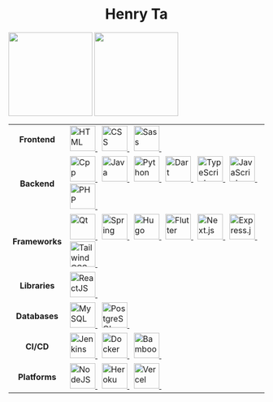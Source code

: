 <h1 align="center">Henry Ta</h1>

<picture>
  <source
    srcset="https://github-readme-stats.vercel.app/api?username=henry-ta&show_icons=true&hide_border=true&hide_title=true&theme=gruvbox&bg_color=00000000"
    media="(prefers-color-scheme: dark)"
  />
  <source
    srcset="https://github-readme-stats.vercel.app/api?username=henry-ta&show_icons=true&hide_border=true&hide_title=true&theme=default&bg_color=00000000"
    media="(prefers-color-scheme: light), (prefers-color-scheme: no-preference)"
  />
  <img height=165 align="center" src="https://github-readme-stats.vercel.app/api?username=henry-ta&show_icons=true" />
</picture>
<picture>
  <source
    srcset="https://github-readme-stats.vercel.app/api/top-langs/?username=henry-ta&layout=compact&hide_border=true&hide_title=true&theme=gruvbox&bg_color=00000000"
    media="(prefers-color-scheme: dark)"
  />
  <source
    srcset="https://github-readme-stats.vercel.app/api/top-langs/?username=henry-ta&layout=compact&hide_border=true&hide_title=true&theme=default&bg_color=00000000"
    media="(prefers-color-scheme: light), (prefers-color-scheme: no-preference)"
  />
  <img height=165 align="center" src="https://github-readme-stats.vercel.app/api?username=henry-ta&show_icons=true" />
</picture>

<!-- Repo Card
[![Readme Card](https://github-readme-stats.vercel.app/api/pin/?username=henry-ta&repo=cruxtrove&theme=gruvbox&bg_color=00000000&hide_border=true)](https://github.com/anuraghazra/github-readme-stats)
-->

<table>
  <tr>
    <td align="center"><b>Frontend</b></td>
    <td>
      <a href="https://www.w3schools.com/html/">
        <img
          src="https://cdn.jsdelivr.net/gh/devicons/devicon/icons/html5/html5-original.svg"
          alt="HTML"
          width="50" height="50"
        />
      </a> &nbsp;
      <a href="https://www.w3schools.com/css/">
        <img
          src="https://cdn.jsdelivr.net/gh/devicons/devicon/icons/css3/css3-original.svg"
          alt="CSS"
          width="50" height="50"
        />
      </a> &nbsp;
      <a href="https://sass-lang.com/">
        <img  
          src="https://cdn.jsdelivr.net/gh/devicons/devicon/icons/sass/sass-original.svg"
          alt="Sass"
          width="50" height="50"
        />
      </a> &nbsp;
      <!-- 
      <a href="">
        <img  
          src="" 
          alt="" 
          width="50" height="50"
        />
      </a> &nbsp;
      -->
    </td>
  </tr>
  <tr>
    <td align="center"><b>Backend</b></td>
    <td>
      <a href="https://cplusplus.com/doc/tutorial/">
        <img  
          src="https://cdn.jsdelivr.net/gh/devicons/devicon/icons/cplusplus/cplusplus-original.svg"
          alt="Cpp"
          width="50" height="50"
        />
      </a> &nbsp;
      <a href="https://www.w3schools.com/java/java_intro.asp">
        <img  
          src="https://cdn.jsdelivr.net/gh/devicons/devicon/icons/java/java-original.svg"
          alt="Java"
          width="50" height="50"
        />
      </a> &nbsp;
      <a href="https://www.python.org/">
        <img  
          src="https://cdn.jsdelivr.net/gh/devicons/devicon/icons/python/python-original.svg"
          alt="Python"
          width="50" height="50"
        />
      </a> &nbsp;
      <a href="https://dart.dev/">
        <img  
          src="https://cdn.jsdelivr.net/gh/devicons/devicon/icons/dart/dart-original.svg"
          alt="Dart"
          width="50" height="50"
        />
      </a> &nbsp;
      <a href="https://www.typescriptlang.org/">
        <img
          src="https://cdn.jsdelivr.net/gh/devicons/devicon@latest/icons/typescript/typescript-original.svg"
          alt="TypeScript"
          width="50" height="50"
        />
      </a> &nbsp;
      <a href="https://www.javascript.com/">
        <img
          src="https://cdn.jsdelivr.net/gh/devicons/devicon/icons/javascript/javascript-original.svg"
          alt="JavaScript"
          width="50" height="50"
        />
      </a> &nbsp;
      <a href="https://www.php.net/">
        <img  
          src="https://cdn.jsdelivr.net/gh/devicons/devicon/icons/php/php-original.svg"
          alt="PHP"
          width="50" height="50"
        />
      </a> &nbsp;
    </td>
  </tr>
  <tr>
    <td align="center"><b>Frameworks</b></td>
    <td>
      <a href="https://www.qt.io/">
        <img
          src="https://cdn.jsdelivr.net/gh/devicons/devicon/icons/qt/qt-original.svg"
          alt="Qt"
          width="50" height="50"
        />
      </a> &nbsp;
      <a href="https://spring.io/">
        <img
          src="https://cdn.jsdelivr.net/gh/devicons/devicon/icons/spring/spring-original.svg"
          alt="Spring"
          width="50" height="50"
        />
      </a> &nbsp;
      <a href="https://gohugo.io/">
        <img  
          src="https://cdn.jsdelivr.net/gh/devicons/devicon/icons/hugo/hugo-original.svg"
          alt="Hugo"
          width="50" height="50"
        />
      </a> &nbsp;
      <a href="https://flutter.dev/">
        <img  
          src="https://cdn.jsdelivr.net/gh/devicons/devicon/icons/flutter/flutter-original.svg"
          alt="Flutter"
          width="50" height="50"
        />
      </a> &nbsp;
      <a href="https://nextjs.org/">
        <img  
          src="https://cdn.jsdelivr.net/gh/devicons/devicon@latest/icons/nextjs/nextjs-original.svg"
          alt="Next.js"
          width="50" height="50"
        />
      </a> &nbsp;
      <a href="https://expressjs.com/">
        <img  
          src="https://cdn.jsdelivr.net/gh/devicons/devicon@latest/icons/express/express-original.svg"
          alt="Express.js"
          width="50" height="50"
        />
      </a> &nbsp;
      <a href="https://tailwindcss.com/">
        <img  
          src="https://cdn.jsdelivr.net/gh/devicons/devicon@latest/icons/tailwindcss/tailwindcss-original.svg"
          alt="TailwindCSS"
          width="50" height="50"
        />
      </a> &nbsp;
    </td>
  </tr>
  <tr>
    <td align="center"><b>Libraries</b></td>
    <td>
      <a href="https://reactjs.org/">
        <img
          src="https://cdn.jsdelivr.net/gh/devicons/devicon/icons/react/react-original.svg"
          alt="ReactJS"
          width="50" height="50"
        />
      </a> &nbsp;
    </td>
  </tr>
  <tr>
    <td align="center"><b>Databases</b></td>
    <td>
      <a href="https://www.mysql.com/">
        <img  
          src="https://cdn.jsdelivr.net/gh/devicons/devicon/icons/mysql/mysql-original.svg"
          alt="MySQL"
          width="50" height="50"
        />
      </a> &nbsp;
      <a href="https://www.postgresql.org/">
        <img  
          src="https://cdn.jsdelivr.net/gh/devicons/devicon/icons/postgresql/postgresql-original.svg"
          alt="PostgreSQL"
          width="50" height="50"
        />
      </a> &nbsp;
    </td>
  </tr>
  <tr>
    <td align="center"><b>CI/CD</b></td>
    <td>
      <a href="https://www.jenkins.io/">
        <img  
          src="https://cdn.jsdelivr.net/gh/devicons/devicon/icons/jenkins/jenkins-original.svg"
          alt="Jenkins"
          width="50" height="50"
        />
      </a> &nbsp; 
      <a href="https://www.docker.com/">
        <img  
          src="https://cdn.jsdelivr.net/gh/devicons/devicon/icons/docker/docker-original.svg"
          alt="Docker"
          width="50" height="50"
        />
      </a> &nbsp;
      <a href="https://www.atlassian.com/software/bamboo">
        <img  
          src="https://cdn.jsdelivr.net/gh/devicons/devicon/icons/bamboo/bamboo-original.svg"
          alt="Bamboo"
          width="50" height="50"
        />
      </a> &nbsp;
    </td>
  </tr>
  <tr>
    <td align="center"><b>Platforms</b></td>
    <td>
      <a href="https://nodejs.org/en/">
        <img  
          src="https://cdn.jsdelivr.net/gh/devicons/devicon/icons/nodejs/nodejs-original.svg"
          alt="NodeJS"
          width="50" height="50"
        />
      </a> &nbsp; 
      <a href="https://www.heroku.com/">
        <img  
          src="https://cdn.jsdelivr.net/gh/devicons/devicon/icons/heroku/heroku-original.svg"
          alt="Heroku"
          width="50" height="50"
        />
      </a> &nbsp;
      <a href="https://vercel.com/">
        <img  
          src="https://cdn.jsdelivr.net/gh/devicons/devicon/icons/vercel/vercel-original.svg"
          alt="Vercel"
          width="50" height="50"
        />
      </a> &nbsp;
    </td>
  </tr>
</table>